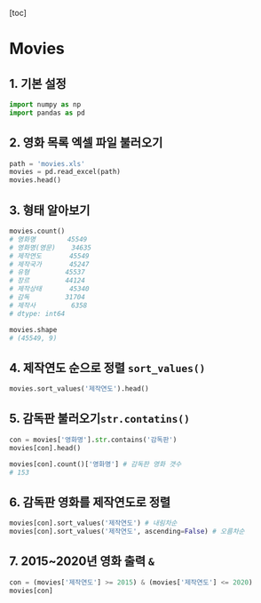 [toc]

# Movies

## 1. 기본 설정

```python
import numpy as np
import pandas as pd
```

## 2. 영화 목록 엑셀 파일 불러오기

```python
path = 'movies.xls'
movies = pd.read_excel(path)
movies.head()
```

## 3. 형태 알아보기

```python
movies.count()
# 영화명        45549
# 영화명(영문)    34635
# 제작연도       45549
# 제작국가       45247
# 유형         45537
# 장르         44124
# 제작상태       45340
# 감독         31704
# 제작사         6358
# dtype: int64

movies.shape
# (45549, 9)
```

## 4. 제작연도 순으로 정렬 `sort_values()` 

```python
movies.sort_values('제작연도').head()
```

## 5. 감독판 불러오기`str.contatins()` 

```python
con = movies['영화명'].str.contains('감독판')
movies[con].head()

movies[con].count()['영화명'] # 감독판 영화 갯수
# 153
```

## 6. 감독판 영화를 제작연도로 정렬

```python
movies[con].sort_values('제작연도') # 내림차순
movies[con].sort_values('제작연도', ascending=False) # 오름차순
```

## 7. 2015~2020년 영화 출력 `&` 

```python
con = (movies['제작연도'] >= 2015) & (movies['제작연도'] <= 2020)
movies[con]
```

